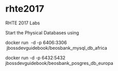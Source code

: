 # rhte2017
RHTE 2017 Labs

Start the Physical Databases using 

docker run  -d -p 6406:3306  jbossdevguidebook/beosbank_mysql_db_africa 

docker run -d -p 6432:5432 jbossdevguidebook/beosbank_posgres_db_europa
